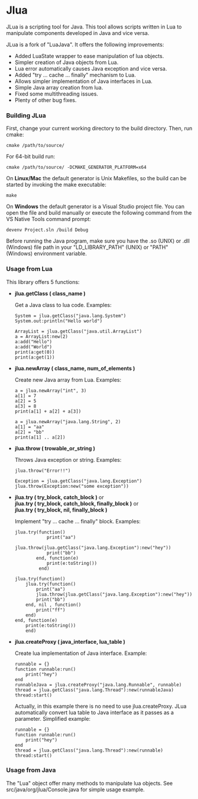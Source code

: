 # Jlua #

JLua is a scripting tool for Java. 
This tool allows scripts written in Lua to manipulate components developed in Java and vice versa. 


JLua is a fork of "LuaJava". 
It offers the following improvements:

* Added LuaState wrapper to ease manipulation of lua objects.
* Simpler creation of Java objects from Lua.
* Lua error automatically causes Java exception and vice versa.
* Added "try ... cache ... finally" mechanism to Lua.
* Allows simpler implementation of Java interfaces in Lua.
* Simple Java array creation from lua.
* Fixed some multithreading issues.
* Plenty of other bug fixes.


### Building JLua ###

First, change your current working directory to the build directory.
Then, run cmake:

```
cmake /path/to/source/
```
For 64-bit build run:
```
cmake /path/to/source/ -DCMAKE_GENERATOR_PLATFORM=x64
```

On **Linux/Mac** the default generator is Unix Makefiles, so the build can be started by invoking the make executable: 
```
make
```

On **Windows** the default generator is a Visual Studio project file. You can open the file and build manually or execute the following command from the VS Native Tools command prompt:
```
devenv Project.sln /build Debug
```
 
Before running the Java program, make sure you have the .so (UNIX) or .dll (Windows) file path in your "LD_LIBRARY_PATH" (UNIX) or "PATH" (Windows) environment variable.


### Usage from Lua ###

This library offers 5 functions:

* **jlua.getClass ( class_name )**

    Get a Java class to lua code. 
    Examples: 
    ```
    System = jlua.getClass("java.lang.System")
    System.out:println("Hello world")
    ```
    ```
    ArrayList = jlua.getClass("java.util.ArrayList")
    a = ArrayList:new(2)
    a:add("Hello")
    a:add("World")
    print(a:get(0))
    print(a:get(1))
    ```
    
* **jlua.newArray ( class_name, num_of_elements )**

    Create new Java array from Lua. 
    Examples: 
    ```
    a = jlua.newArray("int", 3)
    a[1] = 7
    a[2] = 5
    a[3] = 8
    print(a[1] + a[2] + a[3])
    ```
    ```
    a = jlua.newArray("java.lang.String", 2)
    a[1] = "aa"
    a[2] = "bb"
    print(a[1] .. a[2])
    ```
    
* **jlua.throw ( trowable_or_string )**

    Throws Java exception or string.
    Examples: 
    ```
    jlua.throw("Error!!")
    ```
    ```
    Exception = jlua.getClass("java.lang.Exception")
    jlua.throw(Exception:new("some exception"))
    ```
    
* **jlua.try ( try_block, catch_block )** or <br/>
    **jlua.try ( try_block, catch_block, finally_block )** or <br/>
     **jlua.try ( try_block, nil, finally_block )**

    Implement "try ... cache ... finally" block.
    Examples: 
    ```
    jlua.try(function()
                print("aa")
                jlua.throw(jlua.getClass("java.lang.Exception"):new("hey"))
                print("bb")
            end, function(e)
                print(e:toString())
             end)
    ```
    ```
    jlua.try(function()
        jlua.try(function()
            print("aa")
            jlua.throw(jlua.getClass("java.lang.Exception"):new("hey"))
            print("bb")
        end, nil , function()
            print("ff")
        end)
    end, function(e)
        print(e:toString())
        end)
    ```
    
* **jlua.createProxy ( java_interface, lua_table )**
    
    Create lua implementation of Java interface.
    Example:
    ```
    runnable = {}
    function runnable:run()
        print("hey")
    end
    runnableJava = jlua.createProxy("java.lang.Runnable", runnable)
    thread = jlua.getClass("java.lang.Thread"):new(runnableJava)
    thread:start()
    ```
    
    Actually, in this example there is no need to use jlua.createProxy.
    JLua automatically convert lua table to Java interface as it passes as a parameter.
    Simplified example:
    ```
    runnable = {}
    function runnable:run()
        print("hey")
    end
    thread = jlua.getClass("java.lang.Thread"):new(runnable)
    thread:start()
    ```
    

### Usage from Java ###

The "Lua" object offer many methods to manipulate lua objects.
See src/java/org/jlua/Console.java for simple usage example.